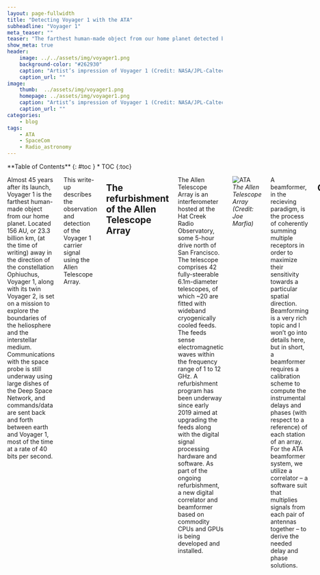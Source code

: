 ```yaml
---
layout: page-fullwidth
title: "Detecting Voyager 1 with the ATA"
subheadline: "Voyager 1"
meta_teaser: ""
teaser: "The farthest human-made object from our home planet detected by the Allen Telescope Array."
show_meta: true
header:
    image: ../../assets/img/voyager1.png
    background-color: "#262930"
    caption: "Artist’s impression of Voyager 1 (Credit: NASA/JPL-Caltech)"
    caption_url: ""
image:
    thumb:  ../assets/img/voyager1.png
    homepage: ../assets/img/voyager1.png 
    caption: "Artist’s impression of Voyager 1 (Credit: NASA/JPL-Caltech)"
    caption_url: ""
categories:
    - blog
tags:
    - ATA
    - SpaceCom
    - Radio_astronomy
---
```

<!--more-->

<div class="row">
<div class="medium-4 medium-push-8 columns" markdown="1">
<div class="panel radius" markdown="1">
**Table of Contents**
{: #toc }
*  TOC
{:toc}
</div>
</div><!-- /.medium-4.columns -->

<div class="medium-8 medium-pull-4 columns" markdown="1">

Almost 45 years after its launch, Voyager 1 is the farthest human-made object from our home planet. 
Located 156 AU, or 23.3 billion km, (at the time of writing) away in the direction of the constellation Ophiuchus, 
Voyager 1, along with its twin Voyager 2, is set on a mission to explore the boundaries of the 
heliosphere and the interstellar medium. Communications with the space probe is still 
underway using large dishes of the Deep Space Network, and commands/data are sent back 
and forth between earth and Voyager 1, most of the time at a rate of 40 bits per second.

This write-up describes the observation and detection of the Voyager 1 carrier 
signal using the Allen Telescope Array.

## The refurbishment of the Allen Telescope Array
The Allen Telescope Array is an interferometer hosted at the Hat Creek Radio Observatory, some 5-hour drive north of San Francisco. The telescope comprises 42 fully-steerable 6.1m-diameter telescopes, of which ~20 are fitted with wideband cryogenically cooled feeds. The feeds sense electromagnetic waves within the frequency range of 1 to 12 GHz. A refurbishment program has been underway since early 2019 aimed at upgrading the feeds along with the digital signal processing hardware and software. As part of the ongoing refurbishment, a new digital correlator and beamformer based on commodity CPUs and GPUs is being developed and installed.

![ATA](../../assets/img/ATA2.jpeg)
*The Allen Telescope Array (Credit: Joe Marfia)*

A beamformer, in the recieving paradigm, is the process of coherently summing
multiple receptors in order to maximize their sensitivity towards a particular 
spatial direction. Beamforming is a very rich topic and I won’t go into details 
here, but in short, a beamformer requires a calibration scheme to compute the 
instrumental delays and phases (with respect to a reference) of each station 
of an array. For the ATA beamformer system, we utilize a correlator – a software 
suit that multiplies signals from each pair of antennas together – to derive the 
needed delay and phase solutions.

## Observations
On July 9th, 2022, the 20 available antennas of the Allen Telescope Array were used to 
observe the Voyager 1 space probe. The coherent downlink frequency of Voyager 1, in the X-band, 
is ~8420.43 MHz, with a spectral width of <1 Hz. The ATA was tuned at a center 
frequency of 8400 MHz (the beamformer's bandwidth is relatively large, 672 MHz). 
No DSN observations were underway at the the time of the ATA observation, 
therefore I assume no two-way communication mode has been set, and the transponder 
is not locked to the uplink frequency.
Ten minutes of data on a nearby quasar were collected using the correlator, 
and a delay/phase solution was derived for the beamformer. The antennas were then 
pointed at the position of Voyager 1 as determined using the ephemeris obtained 
from the solar system dynamics NASA/JPL [webpage](https://ssd.jpl.nasa.gov/horizons/app.html)
(ICRF RA = 17:13:41.13, Dec = +12:23:49.9). Fifteen minutes of beamformed complex baseband 
data were then recorded and stored on disk.

## Data Analysis
A large, ~500,000 point FFT was applied to the recorded data to bring the spectral resolution to a 
value close to that of the spectral width of the carrier frequency. Due to the fact 
that a changing velocity offset exists between earth and Voyager 1, the received carrier 
frequency will inevitably be Doppler shifted and drifting in time. The Doppler shift 
was then calculated (thanks [Danni Estévez](https://destevez.net/)), 
and a waterfall plot of one of polarization was displayed. 
The figure below shows the dynamic spectrum of
the Voyager 1 downlink signal.v

![Voyager1](../../assets/img/voyager_waterfall.png)
*A waterfall (frequency vs time) plot displaying the Voyager 1 spacecraft 
as seen by the Allen Telescope Array. The color scale represents the flux density in units 
of dB. The narrowband signal is clearly seen drifting in frequency, as expected of a transmitter
accelerating with respect to a receiver.*

The data were corrected for the Doppler effect at a drift rate of ~-0.84Hz/s, and 
a carrier-to-noise of 11.5 dB was measured in a single polarization of the recorded 900 second segment.

## Link budget calculation
Voyager 1 is equipped with a Pt = 22.4 W transmitter and it utilizes a Gt = 48 dBi
high gain 
directional antenna pointed straight at earth (to read more about Voyager’s 
specification, see [this](https://voyager.gsfc.nasa.gov/Library/DeepCommo_Chapter3--141029.pdf)). 
The spacecraft, at the time of observation, is at a distance of r = 23.3e9 km 
from earth. 

Power density:

$$
    P_D = \frac{P_t \times G_t}{4\times\pi\times R^2} 
        = \frac{22.4\times10^{4.8}}{4\times\pi\times (23.3\times10^{12})^{^2}} 
        = 2.07 \times 10^{-22}\,\textrm{W.m}^{-2}
$$

Next, we’ll calculate the received power by the ATA beamformer. We use N_ant = 20 
antennas in our 
observation, each antenna is ~6m in diameter with an aperture efficiency of 
~0.6 in the X-band:

Collecting area:

$$
    A = N_{ant} \times \pi \times r^2 \times \epsilon_A = 339.3\,\textrm{m}^2
$$

Power received:

$$
    P = P_D \times A = 7.03 \times 10^{-20}\,\textrm{W} = -161.53\,\textrm{dBm}
$$

Next, we’ll calculate the ATA thermal noise:

$$
    N_0 = k_B \times T_{rec} \times BW = 1.38\times 10^{-23} \times 120 \times 1 = 
    1.66\times 10^{-21}\,\textrm{W} = -177.81\,\textrm{dBm}
$$

The above assumes a receiver temperature of 120 Kelvin at 8.4 GHz. The 
receiver temperature could have also been measured using the quasar observation, 
but the 120 Kelvin figure is not far from reality given previous measurements.


Finally, the expected carrier-to-noise ratio is:

$$
    C/N_0 = P - N_0 = 16.3\,\textrm{dB}
$$

## Conclusion
The measured carrier-to-noise ratio in the 900s segment of our ATA data is 
~5dB less than what is 
expected. We suspect his is due to many factors. Firstly, the Voyager 1 downlink polarization 
produced at X-band is 100% circular, whereas the ATA feeds are linearly polarized. 
Receiving circular polarization on linear feeds would entail a 3dB reduction in C/N0. 
Although synthesizing circular polarization using the ATA feeds is possible, it is 
beyond the scope of this work. Moreover, the Voyager 1 signal was only incoherently 
de-Dopplered. In other words, the effect of Doppler shifting within each of FFT channels
was not corrected for. This will introduce some reduction in C/N0. Finally, the beamformer 
was assumed to have perfect efficiency, which is not the case in real-world scenarios.

The detection of Voyager\,1, the farthest human-made object, with the refurbished 
Allen Telescope Array is an excellent display of the telescope’s capabilities 
and strengths, and a representation of the outstanding hard work put 
by the ATA team since the start of the refurbishment program in 2019


</div><!-- /.medium-8.columns -->
</div><!-- /.row -->


